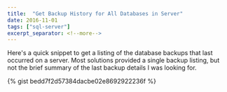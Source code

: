 ```yaml
---
title:  "Get Backup History for All Databases in Server"
date: 2016-11-01
tags: ["sql-server"]
excerpt_separator: <!--more-->
---
```


Here's a quick snippet to get a listing of the database backups that last occurred on a server. Most solutions provided a single backup listing, but not the brief summary of the last backup details I was looking for.
<!--more-->
{% gist bedd7f2d57384dacbe02e8692922236f %}

